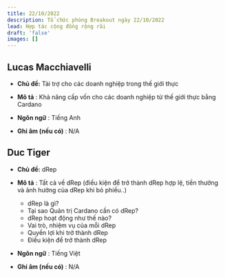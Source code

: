 ```yaml
---
title: 22/10/2022
description: Tổ chức phòng Breakout ngày 22/10/2022
lead: Hợp tác cộng đồng rộng rãi
draft: 'false'
images: []
---
```


## Lucas Macchiavelli

- **Chủ đề:** Tài trợ cho các doanh nghiệp trong thế giới thực

- **Mô tả** : Khả năng cấp vốn cho các doanh nghiệp từ thế giới thực bằng Cardano

- **Ngôn ngữ** : Tiếng Anh

- **Ghi âm (nếu có)** : N/A

## Duc Tiger

- **Chủ đề:** dRep

- **Mô tả** : Tất cả về dRep (điều kiện để trở thành dRep hợp lệ, tiền thưởng và ảnh hưởng của dRep khi bỏ phiếu..)

    - dRep là gì?
    - Tại sao Quản trị Cardano cần có dRep?
    - dRep hoạt động như thế nào?
    - Vai trò, nhiệm vụ của mỗi dRep
    - Quyền lợi khi trở thành dRep
    - Điều kiện để trở thành dRep

- **Ngôn ngữ** : Tiếng Việt

- **Ghi âm (nếu có)** : N/A
